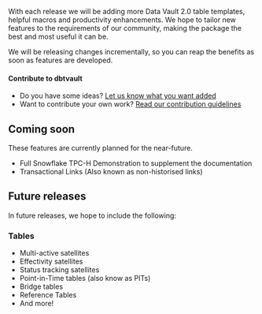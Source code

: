 With each release we will be adding more Data Vault 2.0 table templates, helpful macros and productivity enhancements.
We hope to tailor new features to the requirements of our community, making the package 
the best and most useful it can be.

We will be releasing changes incrementally, so you can reap the benefits as soon as features are developed.

#### Contribute to dbtvault

- Do you have some ideas? [Let us know what you want added](https://github.com/Datavault-UK/dbtvault/issues)
- Want to contribute your own work? [Read our contribution guidelines](https://github.com/Datavault-UK/dbtvault/blob/master/CONTRIBUTING.md)

## Coming soon

These features are currently planned for the near-future.

- Full Snowflake TPC-H Demonstration to supplement the documentation 
- Transactional Links (Also known as non-historised links)

## Future releases

In future releases, we hope to include the following:

### Tables

- Multi-active satellites
- Effectivity satellites
- Status tracking satellites
- Point-in-Time tables (also know as PITs)
- Bridge tables
- Reference Tables
- And more!